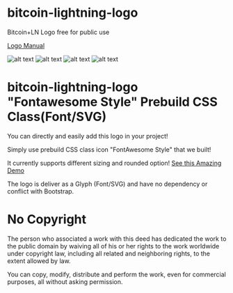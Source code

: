 # bitcoin-lightning-logo
Bitcoin+LN Logo free for public use

[Logo Manual](https://github.com/lnmarket/world/bitcoin-lightning-logo/blob/master/Logo%20Manual.pdf)

![alt text](https://github.com/lnmarket/world/bitcoin-lightning-logo/blob/master/LOGO-01.png "Logo 1")
![alt text](https://github.com/lnmarket/world/bitcoin-lightning-logo/blob/master/LOGO2.png "Logo 2")
![alt text](https://github.com/lnmarket/world/bitcoin-lightning-logo/blob/master/LOGO%203-01.png "Logo Variant 3-01")
![alt text](https://github.com/lnmarket/world/bitcoin-lightning-logo/blob/master/LOGO%201-01.png "Logo Variant 1-01")

# bitcoin-lightning-logo "Fontawesome Style" Prebuild CSS Class(Font/SVG) 

You can directly and easily add this logo in your project! 

Simply use prebuild CSS class icon "FontAwesome Style" that we built!

It currently supports different sizing and rounded option! [See this Amazing Demo](http://htmlpreview.github.io/?https://github.com/lnmarket/world/bitcoin-lightning-logo/blob/master/Bitcoin-Ligthing-Logo-Icon/demo.html)

The logo is deliver as a Glyph (Font/SVG) and have no dependency or conflict with Bootstrap.

# No Copyright
The person who associated a work with this deed has dedicated the work to the public domain by waiving all of his or her rights to the work worldwide under copyright law, including all related and neighboring rights, to the extent allowed by law.

You can copy, modify, distribute and perform the work, even for commercial purposes, all without asking permission.
